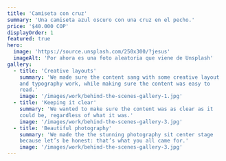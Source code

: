 ```yaml
---
title: 'Camiseta con cruz'
summary: 'Una camiseta azul oscuro con una cruz en el pecho.'
price: '$40.000 COP'
displayOrder: 1
featured: true
hero:
  image: 'https://source.unsplash.com/250x300/?jesus'
  imageAlt: 'Por ahora es una foto aleatoria que viene de Unsplash'
gallery:
  - title: 'Creative layouts'
    summary: 'We made sure the content sang with some creative layout
    and typography work, while making sure the content was easy to
    read.'
    image: '/images/work/behind-the-scenes-gallery-1.jpg'
  - title: 'Keeping it clear'
    summary: 'We wanted to make sure the content was as clear as it
    could be, regardless of what it was.'
    image: '/images/work/behind-the-scenes-gallery-3.jpg'
  - title: 'Beautiful photography'
    summary: 'We made the the stunning photography sit center stage
    because let’s be honest: that’s what you all came for.'
    image: '/images/work/behind-the-scenes-gallery-3.jpg'
---
```

